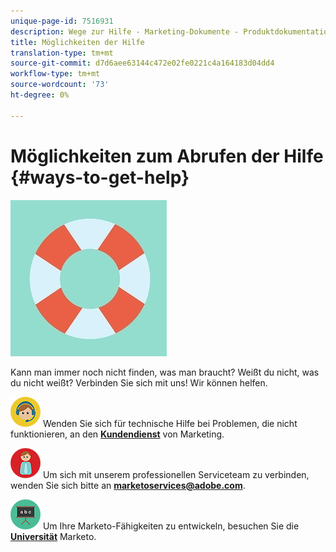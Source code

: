```yaml
---
unique-page-id: 7516931
description: Wege zur Hilfe - Marketing-Dokumente - Produktdokumentation
title: Möglichkeiten der Hilfe
translation-type: tm+mt
source-git-commit: d7d6aee63144c472e02fe0221c4a164183d04dd4
workflow-type: tm+mt
source-wordcount: '73'
ht-degree: 0%

---
```



# Möglichkeiten zum Abrufen der Hilfe {#ways-to-get-help}

![](assets/life-preserver.jpg)

Kann man immer noch nicht finden, was man braucht? Weißt du nicht, was du nicht weißt? Verbinden Sie sich mit uns! Wir können helfen.

![- ](assets/seo-29.png) Wenden Sie sich für technische Hilfe bei Problemen, die nicht funktionieren, an den  [**Kundendienst**](https://nation.marketo.com/t5/Support/ct-p/Support) von Marketing.

![—](assets/seo-30.png) Um sich mit unserem professionellen Serviceteam zu verbinden, wenden Sie sich bitte an  **marketoservices@adobe.com**.

![—](assets/education-science-08.png) Um Ihre Marketo-Fähigkeiten zu entwickeln, besuchen Sie die  [**Universität**](https://learn.marketo.com) Marketo.

